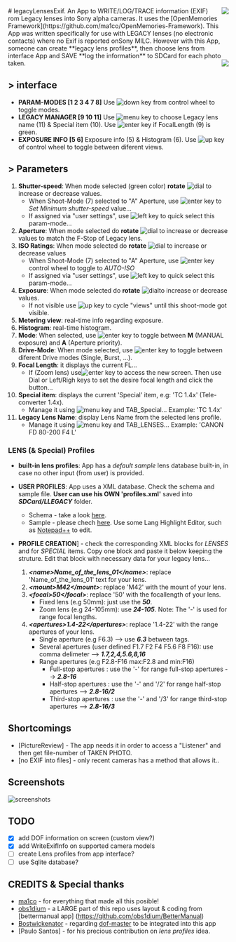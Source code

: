 <img src="https://cloud.githubusercontent.com/assets/20803070/17571771/7a71cb26-5f49-11e6-824f-8a3ce3dafd62.png" align="right"/>
# legacyLensesExif. 
An App to WRITE/LOG/TRACE information (EXIF) rom Legacy lenses into Sony alpha cameras.  It uses the [OpenMemories Framework](https://github.com/ma1co/OpenMemories-Framework).  This App was written specifically for use with LEGACY lenses (no electronic contacts) where no Exif is reported onSony MILC. However with this App, someone can create **legacy lens profiles**, then choose lens from interface App and SAVE **log the information** to SDCard for each photo taken.

<img src="https://cloud.githubusercontent.com/assets/20803070/17577067/84b5310e-5f71-11e6-97e3-c089f88ba8e8.png" align="right" />

## > interface ##
- **PARAM-MODES [1  2  3  4  7  8]** 
Use ![down](https://cloud.githubusercontent.com/assets/20803070/17576435/bc066486-5f6a-11e6-8b63-743659a1d388.png) key from control wheel to toggle modes.
- **LEGACY MANAGER [9  10  11]**
Use ![menu](https://cloud.githubusercontent.com/assets/20803070/17576496/7280f910-5f6b-11e6-93c3-d45fb7d1aa94.png) key to choose Legacy lens name (11) & Special item (10). Use ![enter](https://cloud.githubusercontent.com/assets/20803070/17576545/e19968be-5f6b-11e6-829f-48cb01134208.png) key if FocalLength (9) is green. 
- **EXPOSURE INFO [5  6]** 
Exposure info (5) & Histogram (6). Use ![up](https://cloud.githubusercontent.com/assets/20803070/17576552/eb992ef8-5f6b-11e6-83f3-323b1743f3ef.png) key of control wheel to toggle between diferent views. 

## > Parameters ##
1. **Shutter-speed**: When mode selected (green color) **rotate**  ![dial](https://cloud.githubusercontent.com/assets/20803070/17576696/5aa2c916-5f6d-11e6-9308-23f8da4387ec.png) to increase or decrease values.
    * When Shoot-Mode (7) selected to "A" Aperture, use ![enter](https://cloud.githubusercontent.com/assets/20803070/17576545/e19968be-5f6b-11e6-829f-48cb01134208.png) key to *Set Minimum shutter-speed* value...
    * If assigned via "user settings", use ![left](https://cloud.githubusercontent.com/assets/20803070/17576690/479cf774-5f6d-11e6-8627-9f57a267da04.png) key to quick select this param-mode...
2. **Aperture**: When mode selected do **rotate** ![dial](https://cloud.githubusercontent.com/assets/20803070/17576696/5aa2c916-5f6d-11e6-9308-23f8da4387ec.png) to increase or decrease values to match the F-Stop of Legacy lens.
3. **ISO Ratings**: When mode selected do **rotate**  ![dial](https://cloud.githubusercontent.com/assets/20803070/17576696/5aa2c916-5f6d-11e6-9308-23f8da4387ec.png) to increase or decrease values
    * When Shoot-Mode (7) selected to "A" Aperture, use ![enter](https://cloud.githubusercontent.com/assets/20803070/17576545/e19968be-5f6b-11e6-829f-48cb01134208.png) key control wheel to toggle to *AUTO-ISO*
    * If assigned via "user settings", use ![left](https://cloud.githubusercontent.com/assets/20803070/17576690/479cf774-5f6d-11e6-8627-9f57a267da04.png) key to quick select this param-mode...
4. **Exposure**: When mode selected do **rotate** ![dial](https://cloud.githubusercontent.com/assets/20803070/17576696/5aa2c916-5f6d-11e6-9308-23f8da4387ec.png)to increase or decrease values.
    * If not visible use ![up](https://cloud.githubusercontent.com/assets/20803070/17576552/eb992ef8-5f6b-11e6-83f3-323b1743f3ef.png) key to cycle "views" until this shoot-mode got visible.
5. **Metering view**: real-time info regarding exposure.
6. **Histogram**: real-time histogram.
7. **Mode**: When selected, use ![enter](https://cloud.githubusercontent.com/assets/20803070/17576545/e19968be-5f6b-11e6-829f-48cb01134208.png) key to toggle between **M** (MANUAL exposure) and **A** (Aperture priority).
8. **Drive-Mode**: When mode selected, use ![enter](https://cloud.githubusercontent.com/assets/20803070/17576545/e19968be-5f6b-11e6-829f-48cb01134208.png) key to toggle between diferent Drive modes (Single, Burst, ...).
9. **Focal Length**: it displays the current FL... 
     * If (Zoom lens)  use![enter](https://cloud.githubusercontent.com/assets/20803070/17576545/e19968be-5f6b-11e6-829f-48cb01134208.png) key to access the new screen. Then use Dial or Left/Righ keys to set the desire focal length and click the button...
10. **Special item**: displays the current 'Special' item, e.g: 'TC 1.4x' (Tele-converter 1.4x).
    * Manage it using ![menu](https://cloud.githubusercontent.com/assets/20803070/17576496/7280f910-5f6b-11e6-93c3-d45fb7d1aa94.png) key and TAB_Special... Example: 'TC 1.4x'
11. **Legacy Lens Name**: display Lens Name from the selected lens profile.
    * Manage it using ![menu](https://cloud.githubusercontent.com/assets/20803070/17576496/7280f910-5f6b-11e6-93c3-d45fb7d1aa94.png) key and TAB_LENSES... Example: 'CANON FD 80-200 F4 L'


### LENS (& Special) Profiles ###
- **built-in lens profiles**: App has a *default sample* lens database built-in, in case no other input (from user) is provided.

- **USER PROFILES**: App uses a XML database. Check the schema and sample file. **User can use his OWN 'profiles.xml'** saved into ***SDCard/LLEGACY*** folder.
    * Schema - take a look [here](https://github.com/vlousada/legacylenses/blob/master/help/schema.xml). 
    * Sample - please chech [here](https://github.com/vlousada/legacylenses/blob/master/help/profiles.xml). Use some Lang Highlight Editor, such as [Notepad++](https://notepad-plus-plus.org) to edit.
    
- **PROFILE CREATION**] - check the corresponding XML blocks for *LENSES* and for *SPECIAL* items. Copy one block and paste it below keeping the struture. Edit that block with necessary data for your legacy lens... 
   1. ***\<name>Name_of_the_lens_01\</name>***: replace 'Name_of_the_lens_01' text for your lens.
   2. ***\<mount>M42\</mount>***: replace 'M42' with the mount of your lens.
   3. ***\<focal>50\</focal>***: replace '50' with the focallength of your lens.
      * Fixed lens (e.g 50mm): just use the ***50***.
      * Zoom lens (e.g 24-105mm): use ***24-105***. Note: The '-' is used for range focal lengths.
   4. ***\<apertures>1.4-22\</apertures>***: replace '1.4-22' with the range apertures of your lens.
      * Single aperture (e.g F6.3) --> use ***6.3*** between tags.
      * Several apertures (user defined F1.7 F2 F4 F5.6 F8 F16): use comma delimeter --> ***1.7,2,4,5.6,8,16***
      * Range apertures (e.g F2.8-F16   max:F2.8 and min:F16)
           * Full-stop apertures : use the '-' for range full-stop apertures --> ***2.8-16***
           * Half-stop apertures : use the '-' and '/2' for range half-stop apertures --> ***2.8-16/2***
           * Third-stop apertures : use the '-' and '/3' for range third-stop apertures --> ***2.8-16/3***
           


## Shortcomings
- [PictureReview] - The app needs it in order to access a "Listener" and then get file-number of TAKEN PHOTO. 
- [no EXIF into files] - only recent cameras has a method that allows it..

## Screenshots
![screenshots](https://cloud.githubusercontent.com/assets/20803070/17605624/37ab0e90-6013-11e6-8def-6b455d5d5490.png)

## TODO

- [X] add DOF information on screen (custom view?)
- [X] add WriteExifInfo on supported camera models
- [ ] create Lens profiles from app interface?
- [ ] use Sqlite database?

## CREDITS & Special thanks
- [ma1co](https://github.com/ma1co) - for everything that made all this posible!
- [obs1dium](https://github.com/obs1dium) - a LARGE part of this repo uses layout & coding from [bettermanual app] (https://github.com/obs1dium/BetterManual)
- [Bostwickenator](https://github.com/Bostwickenator) - regarding [dof-master](https://github.com/Bostwickenator/dof-math) to be integrated into this app 
- [Paulo Santos] - for his precious contribution on *lens profiles* idea.
